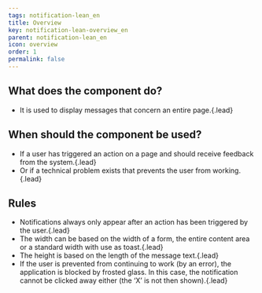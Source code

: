 ```yaml
---
tags: notification-lean_en
title: Overview
key: notification-lean-overview_en
parent: notification-lean_en
icon: overview
order: 1
permalink: false  
---
```


## What does the component do?
* It is used to display messages that concern an entire page.{.lead}

## When should the component be used?
* If a user has triggered an action on a page and should receive feedback from the system.{.lead}
* Or if a technical problem exists that prevents the user from working.{.lead}

## Rules
* Notifications always only appear after an action has been triggered by the user.{.lead}
* The width can be based on the width of a form, the entire content area or a standard width with use as toast.{.lead}
* The height is based on the length of the message text.{.lead}
* If the user is prevented from continuing to work (by an error), the application is blocked by frosted glass. In this case, the notification cannot be clicked away either (the ‘X’ is not then shown).{.lead}
